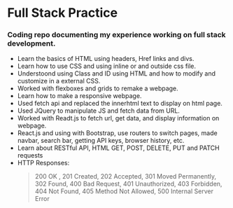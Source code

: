 # Full Stack Practice

### Coding repo documenting my experience working on full stack development.

- Learn the basics of HTML using headers, Href links and divs.
- Learn how to use CSS and using inline or and outside css file.
- Understoond using Class and ID using HTML and how to modify and customize in a external CSS.
- Worked with flexboxes and grids to remake a webpage.
- Learn how to make a responsive webpage.
- Used fetch api and replaced the innerhtml text to display on html page.
- Used JQuery to manipulate JS and fetch data from URL.
- Worked with Readt.js to fetch url, get data, and display information on webpage.
- React.js and using with Bootstrap, use routers to switch pages, made navbar, search bar, getting API keys, browser history, etc.
- Learn about RESTful API, HTML GET, POST, DELETE, PUT and PATCH requests
- HTTP Responses:
  > 200 OK , 201 Created, 202 Accepted, 301 Moved Permanently, 302 Found, 400 Bad Request, 401 Unauthorized, 403 Forbidden, 404 Not Found, 405 Method Not Allowed, 500 Internal Server Error
